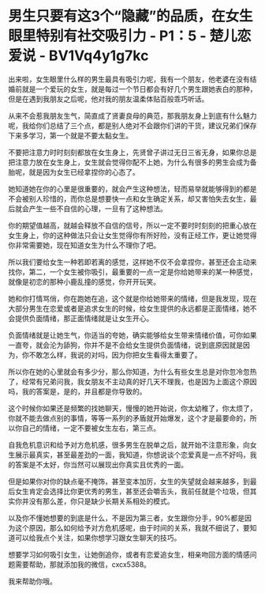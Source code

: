 # 男生只要有这3个“隐藏”的品质，在女生眼里特别有社交吸引力 - P1：5 - 楚儿恋爱说 - BV1Vq4y1g7kc

出来啦，女生眼里什么样的男生最具有吸引力呢，我有一个朋友，他老婆在没有结婚前就是一个爱玩的女生，就是每过一个节日都会有好几个男生跟她表白的那种，但是在遇到我朋友之后呢，他对我的朋友温柔体贴百般乖巧听话。

从来不会惹我朋友生气，简直成了贤妻良母的典范，那我朋友身上到底有什么魅力呢，我给你们总结了三个点，都是别人绝对不会跟你们讲的干货，建议兄弟们保存下来多学习，第一个就是不要太黏女生。

不要把注意力时时刻刻都放在女生身上，先贤曾子讲过无日三省无身，如果你总是把注意力放在女生身上，女生就会觉得你配不上她，为什么有很多的男生会成为备胎呢，就是因为女生已经拿捏你的心态了。

她知道她在你的心里是很重要的，就会产生这种想法，轻而易举就能够得到的都是不会被别人珍惜的，而你总是想要快一点和女生确定关系，却又害怕失去女生，最后就会产生一些不自信的心理，一旦有了这种想法。

你的期望值越高，就越会释放不自信的信号，所以一定不要时时刻刻的把重心放在女生身上，你的这种做法只会让女生觉得你有所好险，没有正经工作，更让她觉得你非常需要她，现在知道女生为什么不理你了吧。

所以我们要给女生一种若即若离的感觉，这样她不仅不会拿捏你，甚至还会主动来找你，第二，一个女生被你吸引，最重要的一点一定是你给她带来的某一种感觉，就像是初恋的那种小鹿乱撞的感觉，你开开玩笑。

她和你打情骂俏，你在跑她在追，这个就是你给她带来的情绪，但是我发现，现在大部分男生在恋爱或者是追求女生的时候，给女生提供的永远都是正面情绪，她不会提供负面情绪，那正面情绪就是让女生开心。

负面情绪就是让她生气，你适当的夸她，确实能够给女生带来情绪价值，可你如果一直夸，就会沦为舔狗，你并不是不会给女生提供负面情绪，说到底原因就是因为，你不敢怎么样，我说的对吗，因为你把女生看得太重要了。

所以你在她的心里就会有多少分，那么你知道，为什么有些女生总是对你忽冷忽热了，经常有兄弟问我，我女朋友不主动真的好几天不理我，也是因为上面这个原因吗，我的答案是，是的，并且都是你导致的。

这个时候你如果还是频繁的找她聊天，慢慢的她开始说，你太幼稚了，你太烦了，你就不能去做点别的事情，等等一系列的矛盾就开始爆发，这个才是最要命的，所以你自己的情绪，一定不要被女生左右，第三点。

自我危机意识和给予对方危机感，很多男生在脱单之后，就开始不注意形象，向女生展示最真实，甚至最差劲的一面，我知道，你想说谈个恋爱真是一点不好吗，我的答案是不太好，你当然可以展现出你真实且优秀的一面。

但是如果你对你的缺点毫不掩饰，甚至变本加厉，女生的失望就会越来越多，到最后女生肯定会选择比你更优秀的男生，甚至还会嚼舌头，我前任就是个垃圾，但其实你并没有那么差，你只是缺少长期关系相处的模式。

以及你不懂她想要的到底是什么，不是因为第三者，女生跟你分手，90%都是因为这个原因，那么如何给予对方危机感呢，由于时间的关系，我就不细说了，要知道可以给我点个关注，如果你想学习跟女生聊天的技巧。

想要学习如何吸引女生，让她倒追你，或者有恋爱追女生，相亲吻回方面的情感问题需要帮助，那就添加我的微信，cxcx5388。

我来帮助你哦。
